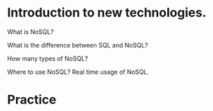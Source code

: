 # Introduction to new technologies.

What is NoSQL?

What is the difference between SQL and NoSQL?

How many types of NoSQL?

Where to use NoSQL? Real time usage of NoSQL.


# Practice



